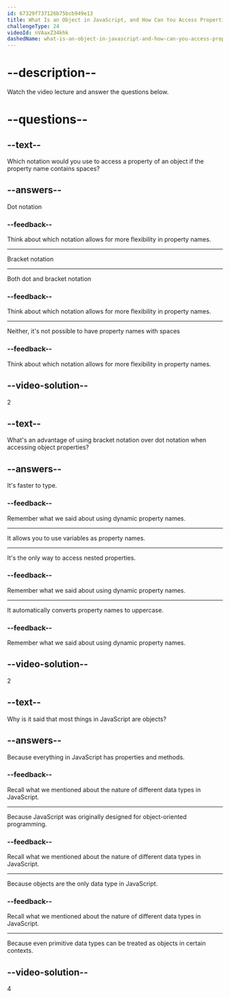 ```yaml
---
id: 67329f737126b75bcb949e13
title: What Is an Object in JavaScript, and How Can You Access Properties from an Object?
challengeType: 24
videoId: nVAaxZ34khk
dashedName: what-is-an-object-in-javascript-and-how-can-you-access-properties-from-an-object
---
```


# --description--

Watch the video lecture and answer the questions below.

# --questions--

## --text--

Which notation would you use to access a property of an object if the property name contains spaces?

## --answers--

Dot notation

### --feedback--

Think about which notation allows for more flexibility in property names.

---

Bracket notation

---

Both dot and bracket notation

### --feedback--

Think about which notation allows for more flexibility in property names.

---

Neither, it's not possible to have property names with spaces

### --feedback--

Think about which notation allows for more flexibility in property names.

## --video-solution--

2

## --text--

What's an advantage of using bracket notation over dot notation when accessing object properties?

## --answers--

It's faster to type.

### --feedback--

Remember what we said about using dynamic property names.

---

It allows you to use variables as property names.

---

It's the only way to access nested properties.

### --feedback--

Remember what we said about using dynamic property names.

---

It automatically converts property names to uppercase.

### --feedback--

Remember what we said about using dynamic property names.

## --video-solution--

2

## --text--

Why is it said that most things in JavaScript are objects?

## --answers--

Because everything in JavaScript has properties and methods.

### --feedback--

Recall what we mentioned about the nature of different data types in JavaScript.

---

Because JavaScript was originally designed for object-oriented programming.

### --feedback--

Recall what we mentioned about the nature of different data types in JavaScript.

---

Because objects are the only data type in JavaScript.

### --feedback--

Recall what we mentioned about the nature of different data types in JavaScript.

---

Because even primitive data types can be treated as objects in certain contexts.

## --video-solution--

4
